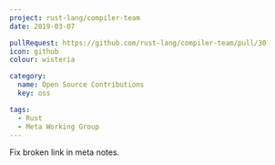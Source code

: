 ```yaml
---
project: rust-lang/compiler-team
date: 2019-03-07

pullRequest: https://github.com/rust-lang/compiler-team/pull/30
icon: github
colour: wisteria

category:
  name: Open Source Contributions
  key: oss

tags:
  - Rust
  - Meta Working Group
---
```

Fix broken link in meta notes.
